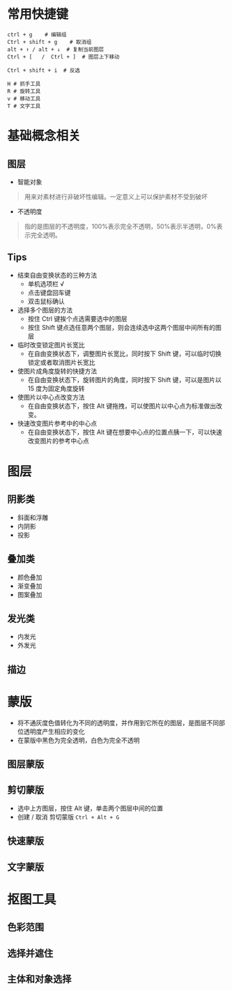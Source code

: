 # 常用快捷键

```shell
ctrl + g	# 编辑组
Ctrl + shift + g 	# 取消组
alt + ↑ / alt + ↓  # 复制当前图层
Ctrl + [   /  Ctrl + ]	# 图层上下移动

Ctrl + shift + i  # 反选

H # 抓手工具
R # 旋转工具
v # 移动工具
T # 文字工具
```

# 基础概念相关

## 图层
* 智能对象
>用来对素材进行非破坏性编辑。一定意义上可以保护素材不受到破坏

* 不透明度
>指的是图层的不透明度，100%表示完全不透明，50%表示半透明，0%表示完全透明。




## Tips
* 结束自由变换状态的三种方法
	* 单机选项栏  √
	* 点击键盘回车键
	* 双击鼠标确认
* 选择多个图层的方法
	* 按住 Ctrl 键挨个点选需要选中的图层
	* 按住 Shift 键点选任意两个图层，则会连续选中这两个图层中间所有的图层
* 临时改变锁定图片长宽比
	* 在自由变换状态下，调整图片长宽比，同时按下 Shift 键，可以临时切换锁定或者取消图片长宽比
* 使图片成角度旋转的快捷方法
	* 在自由变换状态下，旋转图片的角度，同时按下 Shift 键，可以是图片以 15 度为固定角度旋转
* 使图片以中心点改变方法
	* 在自由变换状态下，按住 Alt 键拖拽，可以使图片以中心点为标准做出改变。
* 快速改变图片参考中的中心点
	* 在自由变换状态下，按住 Alt 键在想要中心点的位置点胰一下，可以快速改变图片的参考中心点



# 图层

## 阴影类
* 斜面和浮雕
* 内阴影
* 投影

## 叠加类
* 颜色叠加
* 渐变叠加
* 图案叠加

## 发光类
* 内发光
* 外发光

## 描边

# 蒙版

* 将不通灰度色值转化为不同的透明度，并作用到它所在的图层，是图层不同部位透明度产生相应的变化
* 在蒙版中黑色为完全透明，白色为完全不透明

## 图层蒙版

## 剪切蒙版

* 选中上方图层，按住 Alt 键，单击两个图层中间的位置
* 创建 / 取消 剪切蒙版 `Ctrl + Alt + G`
## 快速蒙版

## 文字蒙版

# 抠图工具

## 色彩范围
## 选择并遮住
## 主体和对象选择





